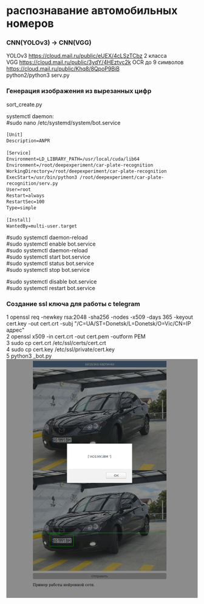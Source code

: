 # распознавание автомобильных номеров 
### CNN(YOLOv3) -> CNN(VGG)
YOLOv3 https://cloud.mail.ru/public/eUEX/4cLSzTCbz 2 класса<br/>
VGG https://cloud.mail.ru/public/3ydY/4HEztvc2k OCR до 9 символов<br/>
https://cloud.mail.ru/public/Khq8/8QpoP9BiB <br/>
python2/python3 serv.py<br/>   

### Генерация изображения из вырезанных цифр
sort_create.py </br>   

systemctl daemon:<br/>
#sudo nano /etc/systemd/system/bot.service<br/>
```
[Unit]
Description=ANPR

[Service]
Environment=LD_LIBRARY_PATH=/usr/local/cuda/lib64
Environment=/root/deepexperiment/car-plate-recognition
WorkingDirectory=/root/deepexperiment/car-plate-recognition
ExecStart=/usr/bin/python3 /root/deepexperiment/car-plate-recognition/serv.py
User=root
Restart=always
RestartSec=100
Type=simple

[Install]
WantedBy=multi-user.target
```
#sudo systemctl daemon-reload<br/>
#sudo systemctl enable bot.service<br/>
#sudo systemctl daemon-reload<br/>
#sudo systemctl start bot.service<br/>
#sudo systemctl status bot.service<br/>
#sudo systemctl stop bot.service<br/>

#sudo systemctl disable bot.service<br/>
#sudo systemctl restart bot.service<br/>

### Создание ssl ключа для работы с telegram
1 openssl req -newkey rsa:2048 -sha256 -nodes -x509 -days 365 -keyout cert.key -out cert.crt -subj "/C=UA/ST=Donetsk/L=Donetsk/O=Vic/CN=IP адрес"   
2 openssl x509 -in cert.crt -out cert.pem -outform PEM   
3 sudo cp cert.crt /etc/ssl/certs/cert.crt   
4 sudo cp cert.key /etc/ssl/private/cert.key   
5 python3 _bot.py   
![Иллюстрация к проекту](https://raw.githubusercontent.com/evilsadko/car-plate-recognition/v0.1/github/%D0%A1%D0%BD%D0%B8%D0%BC%D0%BE%D0%BA%20%D1%8D%D0%BA%D1%80%D0%B0%D0%BD%D0%B0%20%D0%BE%D1%82%202020-08-23%2011-50-59.png)
